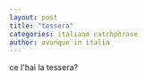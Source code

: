```yaml
---
layout: post
title: "tessera"
categories: italiano catchphrase
author: ovunque in italia
---
```


ce l'hai la tessera?
